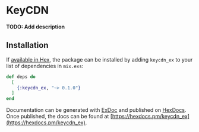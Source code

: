 # KeyCDN

**TODO: Add description**

## Installation

If [available in Hex](https://hex.pm/docs/publish), the package can be installed
by adding `keycdn_ex` to your list of dependencies in `mix.exs`:

```elixir
def deps do
  [
    {:keycdn_ex, "~> 0.1.0"}
  ]
end
```

Documentation can be generated with [ExDoc](https://github.com/elixir-lang/ex_doc)
and published on [HexDocs](https://hexdocs.pm). Once published, the docs can
be found at [https://hexdocs.pm/keycdn_ex](https://hexdocs.pm/keycdn_ex).


